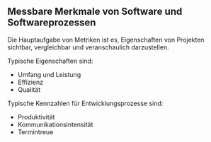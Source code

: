 ## Messbare Merkmale von Software und Softwareprozessen

Die Hauptaufgabe von Metriken ist es, Eigenschaften von Projekten sichtbar, vergleichbar und veranschaulich darzustellen.

Typische Eigenschaften sind:

- Umfang und Leistung
- Effizienz
- Qualität

Typische Kennzahlen für Entwicklungsprozesse sind:

- Produktivität
- Kommunikationsintensität
- Termintreue